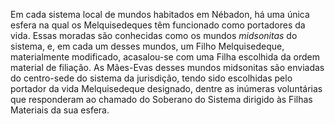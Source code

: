﻿Em cada sistema local de mundos habitados em Nébadon, há uma única esfera na qual os Melquisedeques têm funcionado como portadores da vida. Essas moradas são conhecidas como os mundos <em>midsonitas</em> do sistema, e, em cada um desses mundos, um Filho Melquisedeque, materialmente modificado, acasalou-se com uma Filha escolhida da ordem material de filiação. As Mães-Evas desses mundos midsonitas são enviadas do centro-sede do sistema da jurisdição, tendo sido escolhidas pelo portador da vida Melquisedeque designado, dentre as inúmeras voluntárias que responderam ao chamado do Soberano do Sistema dirigido às Filhas Materiais da sua esfera.
